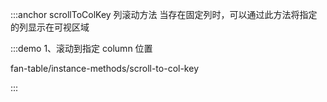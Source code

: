 :::anchor scrollToColKey 列滚动方法
当存在固定列时，可以通过此方法将指定的列显示在可视区域

:::demo 1、滚动到指定 column 位置

fan-table/instance-methods/scroll-to-col-key

:::
